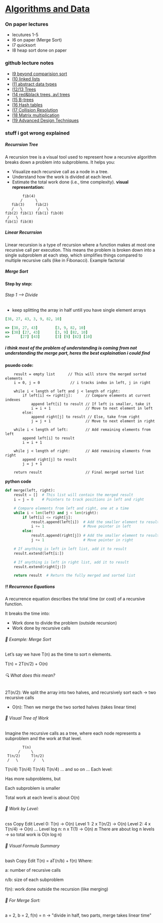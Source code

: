 # [Algorithms and Data](https://github.com/Khair9/Year-2-CompSci-Notes/blob/main/README.md)
### On paper lectures
 - lecutures 1-5
 - l6 on paper (Merge Sort)
 - l7 quicksort 
 - l8 heap sort done on paper
### github lecture notes
 - [l9 beyond comparision sort](https://github.com/Khair9/Year-2-CompSci-Notes/blob/main/AlgsData/l9.md)
 - [l10 linked lists](https://github.com/Khair9/Year-2-CompSci-Notes/blob/main/AlgsData/l10.md)
 - [l11 abstract data types](https://github.com/Khair9/Year-2-CompSci-Notes/blob/main/AlgsData/l11.md)
 - [l12/13 Trees](https://github.com/Khair9/Year-2-CompSci-Notes/blob/main/AlgsData/l12.md)
 - [l14 red&black trees, avl trees](https://github.com/Khair9/Year-2-CompSci-Notes/blob/main/AlgsData/l14.md)
 - [l15 B-trees](https://github.com/Khair9/Year-2-CompSci-Notes/blob/main/AlgsData/l15.md)
 - [l16 Hash tables](https://github.com/Khair9/Year-2-CompSci-Notes/blob/main/AlgsData/l16.md)
 - [l17 Collision Resolution](https://github.com/Khair9/Year-2-CompSci-Notes/blob/main/AlgsData/l17.md)
 - [l18 Matrix multiplication](https://github.com/Khair9/Year-2-CompSci-Notes/blob/main/AlgsData/l18.md)
 - [l19 Advanced Design Techniques](https://github.com/Khair9/Year-2-CompSci-Notes/blob/main/AlgsData/l19.md)
### stuff i got wrong explained

##### Recurrsion Tree
A recursion tree is a visual tool used to represent how a recursive algorithm breaks down a problem into subproblems. It helps you:
 - Visualize each recursive call as a node in a tree.
 - Understand how the work is divided at each level.
 - Estimate the total work done (i.e., time complexity).
**visual representation:**
```
        fib(4)
       /      \
   fib(3)     fib(2)
   /   \       /   \
fib(2) fib(1) fib(1) fib(0)
 /   \
fib(1) fib(0)
```
##### Linear Recurrsion
Linear recursion is a type of recursion where a function makes at most one recursive call per execution. This means the problem is broken down into a single subproblem at each step, which simplifies things compared to multiple recursive calls (like in Fibonacci). Example factorial

##### Merge Sort
**Step by step:**
###### Step 1 --> Divide
- keep splitting the array in half untill you have single element arrays
``` ruby
[38, 27, 43, 3, 9, 82, 10]

=> [38, 27, 43]        [3, 9, 82, 10]
=> [38] [27, 43]       [3, 9] [82, 10]
=>     [27] [43]       [3] [9] [82] [10]
```


##### i think most of the problem of understanding is coming from not understanding the merge part, heres the best explaination i could find
**psuedo code:**
```function merge(left, right):
    result = empty list      // This will store the merged sorted elements
    i = 0, j = 0              // i tracks index in left, j in right

    while i < length of left and j < length of right:
        if left[i] <= right[j]:      // Compare elements at current indexes
            append left[i] to result // If left is smaller, take it
            i = i + 1                // Move to next element in left
        else:
            append right[j] to result // Else, take from right
            j = j + 1                // Move to next element in right

    while i < length of left:        // Add remaining elements from left
        append left[i] to result
        i = i + 1

    while j < length of right:       // Add remaining elements from right
        append right[j] to result
        j = j + 1

    return result                    // Final merged sorted list
```
**python code**
``` python
def merge(left, right):
    result = []  # This list will contain the merged result
    i = j = 0    # Pointers to track positions in left and right

    # Compare elements from left and right, one at a time
    while i < len(left) and j < len(right):
        if left[i] <= right[j]:
            result.append(left[i])  # Add the smaller element to result
            i += 1                  # Move pointer in left
        else:
            result.append(right[j]) # Add the smaller element to result
            j += 1                  # Move pointer in right

    # If anything is left in left list, add it to result
    result.extend(left[i:])

    # If anything is left in right list, add it to result
    result.extend(right[j:])

    return result  # Return the fully merged and sorted list

```

##### !! Recurrence Equations
A recurrence equation describes the total time (or cost) of a recursive function.

It breaks the time into:
 - Work done to divide the problem (outside recursion)
 - Work done by recursive calls

###### 🧱 Example: Merge Sort
Let’s say we have T(n) as the time to sort n elements.

T(n) = 2T(n/2) + O(n)

###### 🔍 What does this mean?
2T(n/2): We split the array into two halves, and recursively sort each → two recursive calls

+ O(n): Then we merge the two sorted halves (takes linear time)

###### 🔽 Visual Tree of Work
Imagine the recursive calls as a tree, where each node represents a subproblem and the work at that level.


            T(n)
          /     \
     T(n/2)     T(n/2)
     /   \       /   \
T(n/4) T(n/4) T(n/4) T(n/4)
... and so on ...
Each level:

Has more subproblems, but

Each subproblem is smaller

Total work at each level is about O(n)

###### 🧠 Work by Level:
css
Copy
Edit
Level 0:      T(n)        → O(n)
Level 1:   2 x T(n/2)     → O(n)
Level 2:   4 x T(n/4)     → O(n)
...
Level log n: n x T(1)     → O(n)
🔚 There are about log n levels → so total work is O(n log n)

###### 🧮 Visual Formula Summary
bash
Copy
Edit
T(n) = aT(n/b) + f(n)
Where:

a: number of recursive calls

n/b: size of each subproblem

f(n): work done outside the recursion (like merging)

###### 🧠 For Merge Sort:
a = 2, b = 2, f(n) = n → "divide in half, two parts, merge takes linear time"
